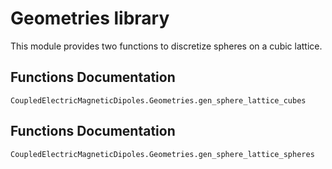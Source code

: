 # Geometries library

This module provides two functions to discretize spheres on a cubic lattice.


## Functions Documentation
```@docs
CoupledElectricMagneticDipoles.Geometries.gen_sphere_lattice_cubes
```

## Functions Documentation
```@docs
CoupledElectricMagneticDipoles.Geometries.gen_sphere_lattice_spheres
```
